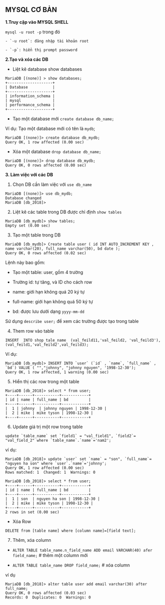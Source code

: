 ## **MYSQL CƠ BẢN**

**1.Truy cập vào MYSQL SHELL**

`mysql -u root -p` trong đó 

	- `-u root`: đăng nhập tài khoản root

	- `-p`: hiển thị prompt password

**2.Tạo và xóa các DB**

- Liệt kê database show databases

```
MariaDB [(none)] > show databases;
+--------------------+
| Database           |
+--------------------+
| information_schema |
| mysql              |
| performance_schema |
+--------------------+
```

- Tạo một database mới `create database db_name;`

Ví dụ: Tạo một database mới có tên là `mydb`;

```
MariaDB [(none)]> create database db_mydb;
Query OK, 1 row affected (0.00 sec)
```

- Xóa một database `drop database db_name;`

```
MariaDB [(none)]> drop database db_mydb;
Query OK, 0 rows affected (0.00 sec)
```

**3. Làm việc với các DB**

1. Chọn DB cần làm việc với `use db_name`

```
MariaDB [(none)]> use db_mydb;
Database changed
MariaDB [db_2018]> 
```

2. Liệt kê các table trong DB được chỉ định `show tables`

```
MariaDB [db_mydb]> show tables;
Empty set (0.00 sec)
```

3. Tạo một table trong DB

```
MariaDB [db_mydb]> Create table user ( id INT AUTO_INCREMENT KEY , name varchar(20), full_name varchar(50), bd date );
Query OK, 0 rows affected (0.02 sec)
```
Lệnh này bao gồm:

- Tạo một table: user, gồm 4 trường 

- Trường id: tự tăng, và ID cho cách row

- name: giới hạn không quá 20 ký tự 

- full-name: giới hạn không quá 50 ký tự 

- bd: được lưu dưới dạng `yyyy-mm-dd`

Sử dụng `describe user;` để xem các trường được tạo trong table 

4. Them row vào table 

```
INSERT  INTO shop tale_name  (val_feild11,'val_feild2, 'val_feild3'),(val_feild1,'val_feild2',val_feild3);
```

Ví dụ:

```
MariaDB [db_mydb]> INSERT INTO `user` (`id` , `name`, `full_name` , `bd`) VALUE ( "","johnny", "johnny nguyen", '1998-12-30'); 
Query OK, 1 row affected, 1 warning (0.00 sec)
```
5. Hiển thị các row trong một table

```
MariaDB [db_2018]> select * from user;
+----+------+-----------+------------+
| id | name | full_name | bd         |
+----+------+-----------+------------+
|  1 | johnny  | johnny nguyen | 1998-12-30 |
|  2 | mike | mike tyson | 1998-12-30 |
+----+------+-----------+------------+
```

6. Update giá trị một row trong table

```
update `table_name` set `field1` = "val_field1", `field2`= "val_field_2" where `table_name`.`name`='nam2';
```

ví dụ:

```
MariaDB [db_2018]> update `user` set `name` = "son", `full_name`= "nguyen ha son" where `user`.`name`='johnny';
Query OK, 1 row affected (0.00 sec)
Rows matched: 1  Changed: 1  Warnings: 0
```

```
MariaDB [db_2018]> select * from user;
+----+------+-----------+------------+
| id | name | full_name | bd         |
+----+------+-----------+------------+
|  1 | son  | nguyen ha son | 1998-12-30 |
|  2 | mike | mike tyson | 1998-12-30 |
+----+------+-----------+------------+
2 rows in set (0.00 sec)
```

- Xóa Row 

```
DELETE from [table name] where [column name]=[field text];
```

7. Thêm, xóa column

- `ALTER TABLE table_name.n_field_name ADD email VARCHAR(40) afer field_name;` # thêm một column mới 

- `ALTER TABLE table_name DROP field_name;`  # xóa column

ví dụ 

```
MariaDB [db_2018]> alter table user add email varchar(30) after full_name;
Query OK, 0 rows affected (0.03 sec)
Records: 0  Duplicates: 0  Warnings: 0
```

